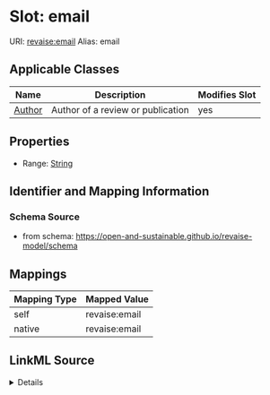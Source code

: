 

# Slot: email 



URI: [revaise:email](https://open-and-sustainable.github.io/revaise-model/schema/email)
Alias: email

<!-- no inheritance hierarchy -->





## Applicable Classes

| Name | Description | Modifies Slot |
| --- | --- | --- |
| [Author](Author.md) | Author of a review or publication |  yes  |






## Properties

* Range: [String](String.md)




## Identifier and Mapping Information






### Schema Source


* from schema: https://open-and-sustainable.github.io/revaise-model/schema




## Mappings

| Mapping Type | Mapped Value |
| ---  | ---  |
| self | revaise:email |
| native | revaise:email |




## LinkML Source

<details>
```yaml
name: email
from_schema: https://open-and-sustainable.github.io/revaise-model/schema
rank: 1000
alias: email
domain_of:
- Author
range: string

```
</details>